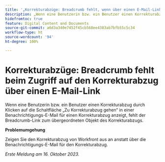 ```yaml
---
title: '„Korrekturabzüge: Breadcrumb fehlt, wenn über einen E-Mail-Link auf den Korrekturabzug zugegriffen wird“'
description: „Wenn eine Benutzerin bzw. ein Benutzer einen Korrekturabzug durch Klicken auf die Schaltfläche „Zu Korrekturabzug gehen“ in einer Benachrichtigungs-E-Mail für einen Korrekturabzug anzeigt, fehlt der Breadcrumb-Link zum übergeordneten Objekt des Korrekturabzugs.“
hidefromtoc: true
feature: Digital Content and Documents
source-git-commit: a6d3a340e7452f45cb568ee4383ab7bfb55c5c34
workflow-type: ht
source-wordcount: '94'
ht-degree: 100%

---
```



# Korrekturabzüge: Breadcrumb fehlt beim Zugriff auf den Korrekturabzug über einen E-Mail-Link

Wenn eine Benutzerin bzw. ein Benutzer einen Korrekturabzug durch Klicken auf die Schaltfläche „Zu Korrekturabzug gehen“ in einer Benachrichtigungs-E-Mail für einen Korrekturabzug anzeigt, fehlt der Breadcrumb-Link zum übergeordneten Objekt des Korrekturabzugs.

**Problemumgehung**

Zeigen Sie den Korrekturabzug von Workfront aus an anstatt über die Benachrichtigungs-E-Mail für den Korrekturabzug.

_Erste Meldung am 16. Oktober 2023._
